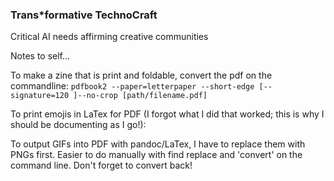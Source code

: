 ### Trans\*formative TechnoCraft
Critical AI needs affirming creative communities

Notes to self...

To make a zine that is print and foldable, convert the pdf on the commandline:
`pdfbook2 --paper=letterpaper --short-edge [--signature=120 ]--no-crop [path/filename.pdf]`

To print emojis in LaTex for PDF (I forgot what I did that worked; this is why I should be documenting as I go!):

To output GIFs into PDF with pandoc/LaTex, I have to replace them with PNGs first. Easier to do manually with find replace and 'convert' on the command line. Don't forget to convert back!